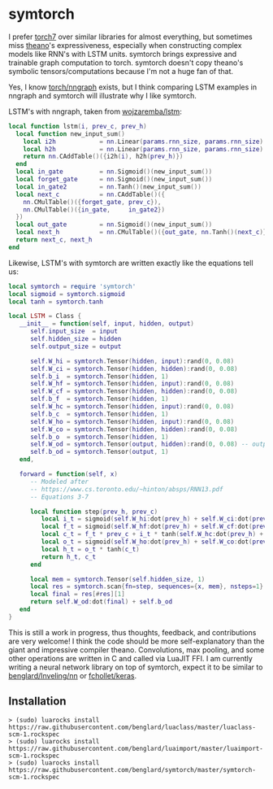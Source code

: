 # symtorch

I prefer [torch7](https://github.com/torch/torch7) over similar libraries for almost everything, but sometimes miss [theano](https://github.com/theano/theano)'s expressiveness, especially when constructing complex models like RNN's with LSTM units. symtorch brings expressive and trainable graph computation to torch. symtorch doesn't copy theano's symbolic tensors/computations because I'm not a huge fan of that.

Yes, I know [torch/nngraph](https://github.com/torch/nngraph) exists, but I think comparing LSTM examples in nngraph and symtorch will illustrate why I like symtorch.

LSTM's with nngraph, taken from [wojzaremba/lstm](https://github.com/wojzaremba/lstm/blob/master/main.lua#L65):

```lua
local function lstm(i, prev_c, prev_h)
  local function new_input_sum()
    local i2h            = nn.Linear(params.rnn_size, params.rnn_size)
    local h2h            = nn.Linear(params.rnn_size, params.rnn_size)
    return nn.CAddTable()({i2h(i), h2h(prev_h)})
  end
  local in_gate          = nn.Sigmoid()(new_input_sum())
  local forget_gate      = nn.Sigmoid()(new_input_sum())
  local in_gate2         = nn.Tanh()(new_input_sum())
  local next_c           = nn.CAddTable()({
    nn.CMulTable()({forget_gate, prev_c}),
    nn.CMulTable()({in_gate,     in_gate2})
  })
  local out_gate         = nn.Sigmoid()(new_input_sum())
  local next_h           = nn.CMulTable()({out_gate, nn.Tanh()(next_c)})
  return next_c, next_h
end
```

Likewise, LSTM's with symtorch are written exactly like the equations tell us:

```lua
local symtorch = require 'symtorch'
local sigmoid = symtorch.sigmoid
local tanh = symtorch.tanh

local LSTM = Class {
   __init__ = function(self, input, hidden, output)
      self.input_size  = input
      self.hidden_size = hidden
      self.output_size = output

      self.W_hi = symtorch.Tensor(hidden, input):rand(0, 0.08)
      self.W_ci = symtorch.Tensor(hidden, hidden):rand(0, 0.08)
      self.b_i  = symtorch.Tensor(hidden, 1)
      self.W_hf = symtorch.Tensor(hidden, input):rand(0, 0.08)
      self.W_cf = symtorch.Tensor(hidden, hidden):rand(0, 0.08)
      self.b_f  = symtorch.Tensor(hidden, 1)
      self.W_hc = symtorch.Tensor(hidden, input):rand(0, 0.08)
      self.b_c  = symtorch.Tensor(hidden, 1)
      self.W_ho = symtorch.Tensor(hidden, input):rand(0, 0.08)
      self.W_co = symtorch.Tensor(hidden, hidden):rand(0, 0.08)
      self.b_o  = symtorch.Tensor(hidden, 1)
      self.W_od = symtorch.Tensor(output, hidden):rand(0, 0.08) -- output decoder
      self.b_od = symtorch.Tensor(output, 1)
   end,

   forward = function(self, x)
      -- Modeled after
      -- https://www.cs.toronto.edu/~hinton/absps/RNN13.pdf
      -- Equations 3-7

      local function step(prev_h, prev_c)
         local i_t = sigmoid(self.W_hi:dot(prev_h) + self.W_ci:dot(prev_c) + self.b_i) -- (3)
         local f_t = sigmoid(self.W_hf:dot(prev_h) + self.W_cf:dot(prev_c) + self.b_f) -- (4)
         local c_t = f_t * prev_c + i_t * tanh(self.W_hc:dot(prev_h) + self.b_c)       -- (5)
         local o_t = sigmoid(self.W_ho:dot(prev_h) + self.W_co:dot(prev_c) + self.b_o) -- (6)
         local h_t = o_t * tanh(c_t)                                                   -- (7)
         return h_t, c_t
      end

      local mem = symtorch.Tensor(self.hidden_size, 1)
      local res = symtorch.scan{fn=step, sequences={x, mem}, nsteps=1}
      local final = res[#res][1]
      return self.W_od:dot(final) + self.b_od
   end
}
```

This is still a work in progress, thus thoughts, feedback, and contributions are very welcome! I think the code should be more self-explanatory than the giant and impressive compiler theano. Convolutions, max pooling, and some other operations are written in C and called via LuaJIT FFI. I am currently writing a neural network library on top of symtorch, expect it to be similar to [benglard/Inveling/nn](https://github.com/benglard/Inveling/tree/master/nn) or [fchollet/keras](https://github.com/fchollet/keras).

## Installation

```
> (sudo) luarocks install https://raw.githubusercontent.com/benglard/luaclass/master/luaclass-scm-1.rockspec
> (sudo) luarocks install https://raw.githubusercontent.com/benglard/luaimport/master/luaimport-scm-1.rockspec
> (sudo) luarocks install https://raw.githubusercontent.com/benglard/symtorch/master/symtorch-scm-1.rockspec
```